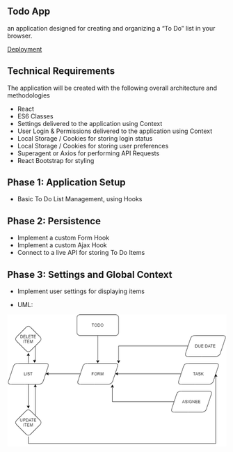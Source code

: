 ## Todo App

an application designed for creating and organizing a “To Do” list in your browser.

[Deployment](https://zen-benz-cc303e.netlify.app/)

## Technical Requirements

The application will be created with the following overall architecture and methodologies

- React
- ES6 Classes
- Settings delivered to the application using Context
- User Login & Permissions delivered to the application using Context
- Local Storage / Cookies for storing login status
- Local Storage / Cookies for storing user preferences
- Superagent or Axios for performing API Requests
- React Bootstrap for styling

## Phase 1: Application Setup

- Basic To Do List Management, using Hooks

## Phase 2: Persistence

- Implement a custom Form Hook
- Implement a custom Ajax Hook
- Connect to a live API for storing To Do Items

## Phase 3: Settings and Global Context

- Implement user settings for displaying items

- UML:

![](./public/todo-p1.png)
